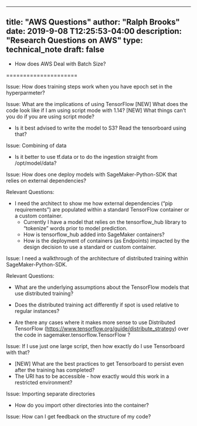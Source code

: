 
---
title: "AWS Questions"
author: "Ralph Brooks"
date: 2019-9-08 T12:25:53-04:00
description: "Research Questions on AWS"
type: technical_note
draft: false
---

* How does AWS Deal with Batch Size?


=====================

Issue: How does training steps work when you have epoch set in the hyperparmeter?

Issue: What are the implications of using TensorFlow 
[NEW] What does the code look like if I am using script mode with 1.14?
[NEW] What things can't you do if you are using script mode?
* Is it best advised to write the model to S3? Read the tensorboard using that?

Issue: Combining of data
* Is it better to use tf.data or to do the ingestion straight from /opt/model/data?


Issue: How does one deploy models with SageMaker-Python-SDK that relies on external dependencies?

Relevant Questions:
* I need the architect to show me how external dependencies (“pip requirements”) are populated within a standard TensorFlow container or a custom container. 
  * Currently I have a model that relies on the tensorflow_hub library to “tokenize” words prior to model prediction.
  * How is tensorflow_hub added into SageMaker containers?
  * How is the deployment of containers (as Endpoints) impacted by the design decision to use a standard or custom container. 



Issue: I need a walkthrough of the architecture of distributed training within SageMaker-Python-SDK.

Relevant Questions:
* What are the underlying assumptions about the TensorFlow models that use distributed training?
* Does the distributed training act differently if spot is used relative to regular instances?

* Are there any cases where it makes more sense to use Distributed TensorFlow (https://www.tensorflow.org/guide/distribute_strategy) over the code in sagemaker.tensorflow.TensorFlow ?

Issue: If I use just one large script, then how exactly do I use Tensorboard with that?
* [NEW] What are the best practices to get Tensorboard to persist even after the training has completed?
* The URI has to be accessible - how exactly would this work in a restricted environment?

Issue: Importing separate directories
* How do you import other directories into the container?

Issue: How can I get feedback on the structure of my code?
